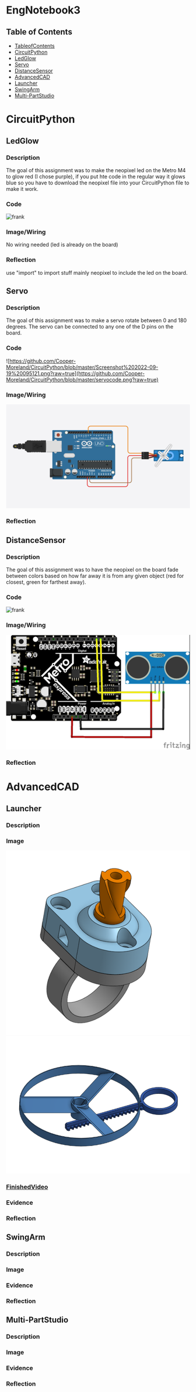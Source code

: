 # EngNotebook3

## Table of Contents
* [TableofContents](#TableofContents)
* [CircuitPython](#CircuitPython)
* [LedGlow](#LedGlow)
* [Servo](#Servo)
* [DistanceSensor](#DistanceSensor)
* [AdvancedCAD](#AdvancedCAD)
* [Launcher](#Launcher)
* [SwingArm](#SwingArm)
* [Multi-PartStudio](#Multi-PartStudio)

# CircuitPython

## LedGlow

### Description

The goal of this assignment was to make the neopixel led on the Metro M4 to glow red (I chose purple), if you put hte code in the regular way it glows blue so you have to
download the neopixel file into your CircuitPython file to make it work.

### Code

![frank](https://github.com/Cooper-Moreland/CircuitPython/blob/master/ledglow_code.png?raw=true)

### Image/Wiring

No wiring needed (led is already on the board)

### Reflection

use "import" to import stuff mainly neopixel to include the led on the board.

## Servo

### Description

The goal of this assignment was to make a servo rotate between 0 and 180 degrees. The servo can be connected to any one of the D pins on the board.

### Code

![https://github.com/Cooper-Moreland/CircuitPython/blob/master/Screenshot%202022-09-19%20095121.png?raw=true](https://github.com/Cooper-Moreland/CircuitPython/blob/master/servocode.png?raw=true)

### Image/Wiring

![frank](https://github.com/Cooper-Moreland/EngNotebook3/blob/main/servo-motor-with-arduino-uno-wiring-diagram-schematic-circuit-tutorial-featured-image.png?raw=true)

### Reflection



## DistanceSensor

### Description

The goal of this assignment was to have the neopixel on the board fade between colors based on how far away it is from any given object (red for closest, green for farthest away).

### Code

![frank](https://github.com/Cooper-Moreland/CircuitPython/blob/master/ultrasonicsensor_code.png?raw=true)

### Image/Wiring

![ultrasonicsensor](https://github.com/Cooper-Moreland/EngNotebook3/blob/main/ultrasonicsensor.jpg?raw=true)

### Reflection



# AdvancedCAD

## Launcher

### Description

### Image

![ring](https://github.com/Cooper-Moreland/EngNotebook3/blob/main/Screenshot%202022-10-24%20092207.png?raw=true)
![key](https://github.com/Cooper-Moreland/EngNotebook3/blob/main/Screenshot%202022-10-24%20092305.png?raw=true)

### [FinishedVideo](https://drive.google.com/file/d/1pwKUcreDCwL1iU4KaxW_-eUiIHNnaJTY/view?usp=sharing)

### Evidence

### Reflection

## SwingArm

### Description

### Image

### Evidence

### Reflection

## Multi-PartStudio

### Description

### Image

### Evidence

### Reflection
